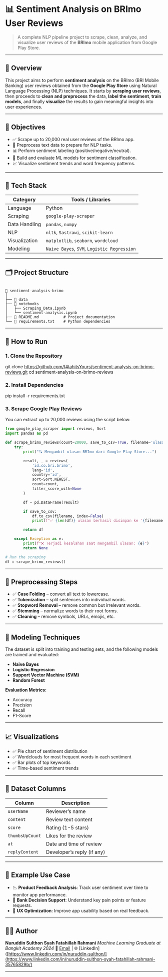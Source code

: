 # 📊 Sentiment Analysis on BRImo User Reviews

> A complete NLP pipeline project to scrape, clean, analyze, and visualize user reviews of the **BRImo** mobile application from Google Play Store.

---

## 📌 Overview

This project aims to perform **sentiment analysis** on the BRImo (BRI Mobile Banking) user reviews obtained from the **Google Play Store** using Natural Language Processing (NLP) techniques. It starts by **scraping user reviews**, then proceeds to **clean and preprocess** the data, **label the sentiment**, **train models**, and finally **visualize** the results to gain meaningful insights into user experiences.

---

## 🎯 Objectives

- ✅ Scrape up to 20,000 real user reviews of the BRImo app.
- 🧹 Preprocess text data to prepare for NLP tasks.
- 📊 Perform sentiment labeling (positive/negative/neutral).
- 🤖 Build and evaluate ML models for sentiment classification.
- 📈 Visualize sentiment trends and word frequency patterns.

---

## 🧰 Tech Stack

| Category          | Tools / Libraries                           |
|------------------|---------------------------------------------|
| Language         | Python                                      |
| Scraping         | `google-play-scraper`                       |
| Data Handling    | `pandas`, `numpy`                           |
| NLP              | `nltk`, `Sastrawi`, `scikit-learn`          |
| Visualization    | `matplotlib`, `seaborn`, `wordcloud`        |
| Modeling         | `Naive Bayes`, `SVM`, `Logistic Regression` |

---

## 🗂️ Project Structure

```

📁 sentiment-analysis-brimo
│
├── 📁 data
├── 📁 notebooks
│   ├── Scraping_Data.ipynb   
│   └── sentiment-analysis.ipynb
├── 📄 README.md           # Project documentation
└── 📄 requirements.txt    # Python dependencies

````

---

## 🚀 How to Run

### 1. Clone the Repository

git clone https://github.com/f4tahitsYours/sentiment-analysis-on-brimo-reviews.git
cd sentiment-analysis-on-brimo-reviews


### 2. Install Dependencies

pip install -r requirements.txt


### 3. Scrape Google Play Reviews

You can extract up to 20,000 reviews using the script below:

```python
from google_play_scraper import reviews, Sort
import pandas as pd

def scrape_brimo_reviews(count=20000, save_to_csv=True, filename='ulasan_brimo.csv'):
    try:
        print("🔍 Mengambil ulasan BRImo dari Google Play Store...")

        result, _ = reviews(
            'id.co.bri.brimo',
            lang='id',
            country='id',
            sort=Sort.NEWEST,
            count=count,
            filter_score_with=None
        )

        df = pd.DataFrame(result)

        if save_to_csv:
            df.to_csv(filename, index=False)
            print(f"✅ {len(df)} ulasan berhasil disimpan ke '{filename}'")

        return df

    except Exception as e:
        print(f"❌ Terjadi kesalahan saat mengambil ulasan: {e}")
        return None

# Run the scraping
df = scrape_brimo_reviews()
```

---

## 🧹 Preprocessing Steps

* ✅ **Case Folding** – convert all text to lowercase.
* ✅ **Tokenization** – split sentences into individual words.
* ✅ **Stopword Removal** – remove common but irrelevant words.
* ✅ **Stemming** – normalize words to their root forms.
* ✅ **Cleaning** – remove symbols, URLs, emojis, etc.

---

## 🧪 Modeling Techniques

The dataset is split into training and testing sets, and the following models are trained and evaluated:

* **Naive Bayes**
* **Logistic Regression**
* **Support Vector Machine (SVM)**
* **Random Forest**

**Evaluation Metrics:**

* Accuracy
* Precision
* Recall
* F1-Score

---

## 📈 Visualizations

* ✅ Pie chart of sentiment distribution
* ✅ Wordclouds for most frequent words in each sentiment
* ✅ Bar plots of top keywords
* ✅ Time-based sentiment trends

---

## 📁 Dataset Columns

| Column          | Description                |
| --------------- | -------------------------- |
| `userName`      | Reviewer’s name            |
| `content`       | Review text content        |
| `score`         | Rating (1-5 stars)         |
| `thumbsUpCount` | Likes for the review       |
| `at`            | Date and time of review    |
| `replyContent`  | Developer’s reply (if any) |

---

## 📌 Example Use Case

* 📉 **Product Feedback Analysis**: Track user sentiment over time to monitor app performance.
* 🏦 **Bank Decision Support**: Understand key pain points or feature requests.
* 📱 **UX Optimization**: Improve app usability based on real feedback.

---

## 🙋‍♂️ Author

**Nuruddin Sulthon Syah Fatahillah Rahmani**
*Machine Learning Graduate at Bangkit Academy 2024*
📧 [Email](mailto:adjikp76@gmail.com) | 🌐 [LinkedIn]([https://www.linkedin.com/in/nuruddin-sulthon/](https://www.linkedin.com/in/nuruddin-sulthon-syah-fatahillah-rahmani-35765829b/)

---
